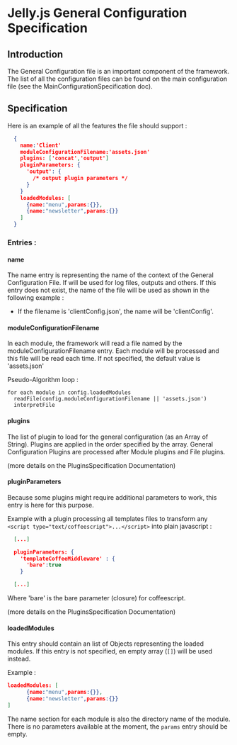 # Jelly.js General Configuration Specification


## Introduction

The General Configuration file is an important component of the framework. The list of all the configuration files can be found on the main configuration file (see the MainConfigurationSpecification doc).

## Specification

Here is an example of all the features the file should support :

```json
  {
    name:'Client'
    moduleConfigurationFilename:'assets.json'
    plugins: ['concat','output']
    pluginParameters: {
      'output': {
        /* output plugin parameters */
      }
    }
    loadedModules: [
      {name:"menu",params:{}},
      {name:"newsletter",params:{}}
    ]
  }
```
### Entries :

#### name
The name entry is representing the name of the context of the General Configuration File.
If will be used for log files, outputs and others.
If this entry does not exist, the name of the file will be used as shown in the following example :

  - If the filename is 'clientConfig.json', the name will be 'clientConfig'.

#### moduleConfigurationFilename

In each module, the framework will read a file named by the moduleConfigurationFilename entry.
Each module will be processed and this file will be read each time.
If not specified, the default value is 'assets.json'

Pseudo-Algorithm loop :

```
for each module in config.loadedModules
  readFile(config.moduleConfigurationFilename || 'assets.json')
  interpretFile
```

#### plugins

The list of plugin to load for the general configuration (as an Array of String).
Plugins are applied in the order specified by the array.
General Configuration Plugins are processed after Module plugins and File plugins.

(more details on the PluginsSpecification Documentation)

#### pluginParameters

Because some plugins might require additional parameters to work, this entry is here for this purpose.

Example with a plugin processing all templates files to transform any ```<script type="text/coffeescript">...</script>``` into plain javascript :

```json
  [...]

  pluginParameters: {
    'templateCoffeeMiddleware' : {
      'bare':true
    }

  [...]
```
Where 'bare' is the bare parameter (closure) for coffeescript.

(more details on the PluginsSpecification Documentation)


#### loadedModules

This entry should contain an list of Objects representing the loaded modules.
If this entry is not specified, en empty array (```[]```) will be used instead.

Example :

```json
loadedModules: [
      {name:"menu",params:{}},
      {name:"newsletter",params:{}}
]
```

The name section for each module is also the directory name of the module.
There is no parameters available at the moment, the ```params``` entry should be empty.


